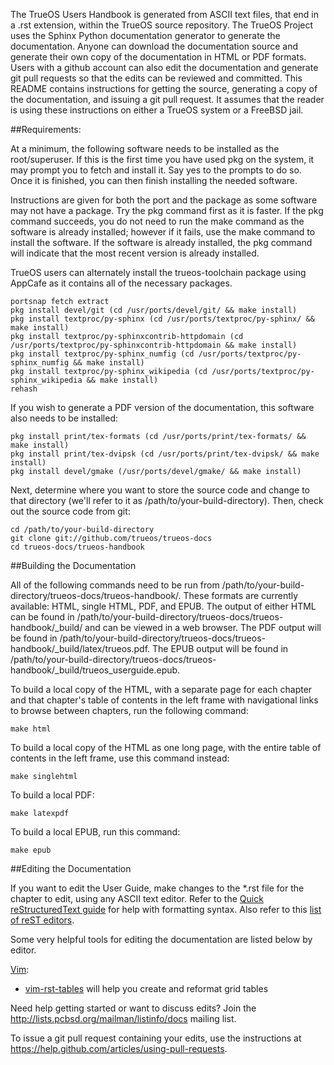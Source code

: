 The TrueOS Users Handbook is generated from ASCII text files, that end in a .rst extension, within the TrueOS source repository. The TrueOS Project uses the Sphinx Python documentation generator to generate the documentation. Anyone can download the documentation source and generate their own copy of the documentation in HTML or PDF formats. Users with a github account can also edit the documentation and generate git pull requests so that the edits can be reviewed and committed. This README contains instructions for getting the source, generating a copy of the documentation, and issuing a git pull request. It assumes that the reader is using these instructions on either a TrueOS system or a FreeBSD jail.

##Requirements:

At a minimum, the following software needs to be installed as the root/superuser. If this is the first time you have used pkg on the system, it may prompt you to fetch and install it. Say yes to the prompts to do so. Once it is finished, you can then finish installing the needed software.

Instructions are given for both the port and the package as some software may not have a package. Try the pkg command first as it is faster. If the pkg command succeeds, you do not need to run the make command as the software is already installed; however if it fails, use the make command to install the software. If the software is already installed, the pkg command will indicate that the most recent version is already installed. 

TrueOS users can alternately install the trueos-toolchain package using AppCafe as it contains all of the necessary packages.

```
portsnap fetch extract
pkg install devel/git (cd /usr/ports/devel/git/ && make install)
pkg install textproc/py-sphinx (cd /usr/ports/textproc/py-sphinx/ && make install)
pkg install textproc/py-sphinxcontrib-httpdomain (cd /usr/ports/textproc/py-sphinxcontrib-httpdomain && make install)
pkg install textproc/py-sphinx_numfig (cd /usr/ports/textproc/py-sphinx_numfig && make install)
pkg install textproc/py-sphinx_wikipedia (cd /usr/ports/textproc/py-sphinx_wikipedia && make install)
rehash
```

If you wish to generate a PDF version of the documentation, this software also needs to be installed:


```
pkg install print/tex-formats (cd /usr/ports/print/tex-formats/ && make install)
pkg install print/tex-dvipsk (cd /usr/ports/print/tex-dvipsk/ && make install)
pkg install devel/gmake (/usr/ports/devel/gmake/ && make install)
```

Next, determine where you want to store the source code and change to that directory (we'll refer to it as /path/to/your-build-directory). Then, check out the source code from git:

```
cd /path/to/your-build-directory
git clone git://github.com/trueos/trueos-docs
cd trueos-docs/trueos-handbook
```

##Building the Documentation

All of the following commands need to be run from /path/to/your-build-directory/trueos-docs/trueos-handbook/. These formats are currently available: HTML, single HTML, PDF, and EPUB. The output of either HTML can be found in /path/to/your-build-directory/trueos-docs/trueos-handbook/_build/ and can be viewed in a web browser. The
PDF output will be found in /path/to/your-build-directory/trueos-docs/trueos-handbook/_build/latex/trueos.pdf. The EPUB output will be found in
/path/to/your-build-directory/trueos-docs/trueos-handbook/_build/trueos_userguide.epub.

To build a local copy of the HTML, with a separate page for each chapter and that chapter's table of contents in the left frame with navigational links to browse between chapters, run the following command:

```
make html
```

To build a local copy of the HTML as one long page, with the entire table of contents in the left frame, use this command instead:

```
make singlehtml
```

To build a local PDF:

```
make latexpdf
```

To build a local EPUB, run this command:

```
make epub
```

##Editing the Documentation

If you want to edit the User Guide, make changes to the \*.rst file for the chapter to edit, using any ASCII text editor. Refer to the [Quick reStructuredText guide](http://docutils.sourceforge.net/docs/user/rst/quickref.html) for help with formatting syntax. Also refer to this [list of reST editors](http://wiki.typo3.org/Editors_%28reST%29).

Some very helpful tools for editing the documentation are listed below by editor.

[Vim](http://www.vim.org):
* [vim-rst-tables](https://github.com/nvie/vim-rst-tables) will help you create and reformat grid tables

Need help getting started or want to discuss edits? Join the http://lists.pcbsd.org/mailman/listinfo/docs mailing list.

To issue a git pull request containing your edits, use the instructions at https://help.github.com/articles/using-pull-requests.
